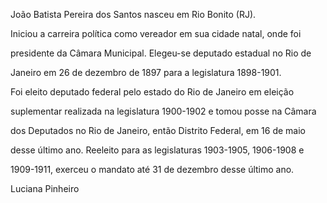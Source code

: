 

João Batista Pereira dos Santos nasceu em Rio Bonito (RJ).



Iniciou a carreira política como vereador em sua cidade natal, onde foi

presidente da Câmara Municipal. Elegeu-se deputado estadual no Rio de

Janeiro em 26 de dezembro de 1897 para a legislatura 1898-1901.



Foi eleito deputado federal pelo estado do Rio de Janeiro em eleição

suplementar realizada na legislatura 1900-1902 e tomou posse na Câmara

dos Deputados no Rio de Janeiro, então Distrito Federal, em 16 de maio

desse último ano. Reeleito para as legislaturas 1903-1905, 1906-1908 e

1909-1911, exerceu o mandato até 31 de dezembro desse último ano.



Luciana Pinheiro



